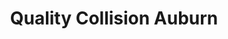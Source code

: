 ---
title: "Quality Collision Auburn"
url: /auburn/quality-collision-auburn/
shop: Autowerkstatt
---